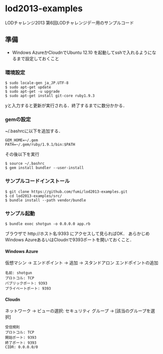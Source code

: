 # lod2013-examples

LODチャレンジ2013 第6回LODチャレンジデー用のサンプルコード

## 準備

* Windows AzureかCloudnでUbuntu 12.10 を起動してsshで入れるようになるまで設定しておくこと

### 環境設定

    $ sudo locale-gen ja_JP.UTF-8
    $ sudo apt-get update
    $ sudo apt-get -u upgrade
    $ sudo apt-get install git-core ruby1.9.3

yと入力すると更新が実行される．終了するまでに数分かかる．

### gemの設定

~/.bashrcに以下を追加する．

    GEM_HOME=~/.gem
    PATH=~/.gem/ruby/1.9.1/bin:$PATH

その後以下を実行

    $ source ~/.bashrc
    $ gem install bundler --user-install
    

### サンプルコードインストール

    $ git clone https://github.com/fumi/lod2013-examples.git
    $ cd lod2013-examples/src/
    $ bundle install --path vendor/bundle 

### サンプル起動

    $ bundle exec shotgun -o 0.0.0.0 app.rb


ブラウザで http://ホスト名:9393 にアクセスして見らればOK．
あらかじめWindows AzureあるいはCloudnで9393ポートを開いておくこと．

#### Windows Azure
仮想マシン → エンドポイント → 追加 → スタンドアロン エンドポイントの追加

    名前: shotgun
    プロトコル: TCP
    パブリックポート: 9393
    プライベートポート: 9393

#### Cloudn
ネットワーク → ビューの選択: セキュリティ グループ → [該当のグループを選択]

    受信規則
    プロトコル: TCP
    開始ポート: 9393
    終了ポート: 9393
    CIDR: 0.0.0.0/0

